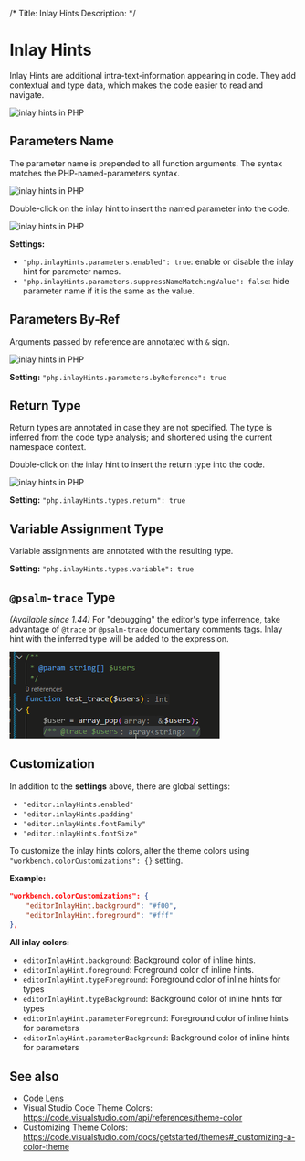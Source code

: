 /*
Title: Inlay Hints
Description: 
*/

# Inlay Hints

Inlay Hints are additional intra-text-information appearing in code. They add contextual and type data, which makes the code easier to read and navigate.

![inlay hints in PHP](../imgs/vsc-inlay-hints.png)

## Parameters Name

The parameter name is prepended to all function arguments. The syntax matches the PHP-named-parameters syntax.

![inlay hints in PHP](../imgs/vsc-inlay-parameter-2.png)

Double-click on the inlay hint to insert the named parameter into the code.

![inlay hints in PHP](../imgs/vsc-inlay-parameters.png)

**Settings:**

- `"php.inlayHints.parameters.enabled": true`: enable or disable the inlay hint for parameter names.
- `"php.inlayHints.parameters.suppressNameMatchingValue": false`: hide parameter name if it is the same as the value.

## Parameters By-Ref

Arguments passed by reference are annotated with `&` sign.

![inlay hints in PHP](../imgs/vsc-inlay-parameter-byref.png)

**Setting:** `"php.inlayHints.parameters.byReference": true`

## Return Type

Return types are annotated in case they are not specified. The type is inferred from the code type analysis; and shortened using the current namespace context.

Double-click on the inlay hint to insert the return type into the code.

![inlay hints in PHP](../imgs/vsc-inlay-return-type.png)

**Setting:** `"php.inlayHints.types.return": true`

## Variable Assignment Type

Variable assignments are annotated with the resulting type.

**Setting:** `"php.inlayHints.types.variable": true`

## `@psalm-trace` Type

_(Available since 1.44)_ For "debugging" the editor's type inferrence, take advantage of `@trace` or `@psalm-trace` documentary comments tags. Inlay hint with the inferred type will be added to the expression.

![inlay hints in PHP](../imgs/vsc-phpstan-trace.gif)

## Customization

In addition to the **settings** above, there are global settings:

- `"editor.inlayHints.enabled"`
- `"editor.inlayHints.padding"`
- `"editor.inlayHints.fontFamily"`
- `"editor.inlayHints.fontSize"`

To customize the inlay hints colors, alter the theme colors using `"workbench.colorCustomizations": {}` setting.

**Example:**

```json
"workbench.colorCustomizations": {
    "editorInlayHint.background": "#f00",
    "editorInlayHint.foreground": "#fff"
},
```

**All inlay colors:**

- `editorInlayHint.background`: Background color of inline hints.
- `editorInlayHint.foreground`: Foreground color of inline hints.
- `editorInlayHint.typeForeground`: Foreground color of inline hints for types
- `editorInlayHint.typeBackground`: Background color of inline hints for types
- `editorInlayHint.parameterForeground`: Foreground color of inline hints for parameters
- `editorInlayHint.parameterBackground`: Background color of inline hints for parameters

## See also

- [Code Lens](code-lens)
- Visual Studio Code Theme Colors: https://code.visualstudio.com/api/references/theme-color
- Customizing Theme Colors: https://code.visualstudio.com/docs/getstarted/themes#_customizing-a-color-theme
